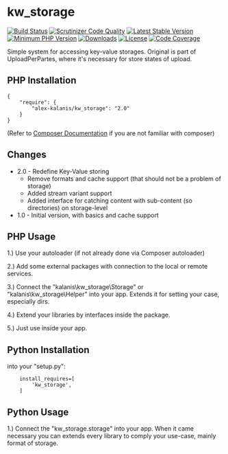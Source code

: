 # kw_storage

[![Build Status](https://travis-ci.org/alex-kalanis/kw_storage.svg?branch=master)](https://travis-ci.org/alex-kalanis/kw_storage)
[![Scrutinizer Code Quality](https://scrutinizer-ci.com/g/alex-kalanis/kw_storage/badges/quality-score.png?b=master)](https://scrutinizer-ci.com/g/alex-kalanis/kw_storage/?branch=master)
[![Latest Stable Version](https://poser.pugx.org/alex-kalanis/kw_storage/v/stable.svg?v=1)](https://packagist.org/packages/alex-kalanis/kw_storage)
[![Minimum PHP Version](https://img.shields.io/badge/php-%3E%3D%207.3-8892BF.svg)](https://php.net/)
[![Downloads](https://img.shields.io/packagist/dt/alex-kalanis/kw_storage.svg?v1)](https://packagist.org/packages/alex-kalanis/kw_storage)
[![License](https://poser.pugx.org/alex-kalanis/kw_storage/license.svg?v=1)](https://packagist.org/packages/alex-kalanis/kw_storage)
[![Code Coverage](https://scrutinizer-ci.com/g/alex-kalanis/kw_storage/badges/coverage.png?b=master&v=1)](https://scrutinizer-ci.com/g/alex-kalanis/kw_storage/?branch=master)

Simple system for accessing key-value storages. Original is part of UploadPerPartes,
where it's necessary for store states of upload.

## PHP Installation

```
{
    "require": {
        "alex-kalanis/kw_storage": "2.0"
    }
}
```

(Refer to [Composer Documentation](https://github.com/composer/composer/blob/master/doc/00-intro.md#introduction) if you are not
familiar with composer)

## Changes

* 2.0 - Redefine Key-Value storing
  * Remove formats and cache support (that should not be a problem of storage)
  * Added stream variant support
  * Added interface for catching content with sub-content (so directories) on storage-level
* 1.0 - Initial version, with basics and cache support


## PHP Usage

1.) Use your autoloader (if not already done via Composer autoloader)

2.) Add some external packages with connection to the local or remote services.

3.) Connect the "kalanis\kw_storage\Storage" or "kalanis\kw_storage\Helper" into your app. Extends it for setting your case, especially dirs.

4.) Extend your libraries by interfaces inside the package.

5.) Just use inside your app.

## Python Installation

into your "setup.py":

```
    install_requires=[
        'kw_storage',
    ]
```

## Python Usage

1.) Connect the "kw_storage.storage" into your app. When it came necessary
you can extends every library to comply your use-case, mainly format of storage.
